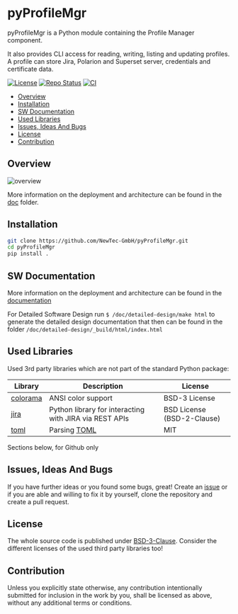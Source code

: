 # pyProfileMgr <!-- omit in toc -->

pyProfileMgr is a Python module containing the Profile Manager component.

It also provides CLI access for reading, writing, listing and updating profiles.
A profile can store Jira, Polarion and Superset server, credentials and certificate data.

[![License](https://img.shields.io/badge/license-bsd-3.svg)](https://choosealicense.com/licenses/bsd-3-clause/) [![Repo Status](https://www.repostatus.org/badges/latest/wip.svg)](https://www.repostatus.org/#wip) [![CI](https://github.com/NewTec-GmbH/pyProfileMgr/actions/workflows/test.yml/badge.svg)](https://github.com/NewTec-GmbH/pyProfileMgr/actions/workflows/test.yml)

- [Overview](#overview)
- [Installation](#installation)
- [SW Documentation](#sw-documentation)
- [Used Libraries](#used-libraries)
- [Issues, Ideas And Bugs](#issues-ideas-and-bugs)
- [License](#license)
- [Contribution](#contribution)

## Overview

![overview](https://www.plantuml.com/plantuml/proxy?cache=no&src=https://raw.githubusercontent.com/NewTec-GmbH/pyProfileMgr/main/doc/uml/overview.puml)

More information on the deployment and architecture can be found in the [doc](./doc/README.md) folder.

## Installation

```bash
git clone https://github.com/NewTec-GmbH/pyProfileMgr.git
cd pyProfileMgr
pip install .
```

## SW Documentation

More information on the deployment and architecture can be found in the [documentation](./doc/README.md)

For Detailed Software Design run `$ /doc/detailed-design/make html` to generate the detailed design documentation that then can be found
in the folder `/doc/detailed-design/_build/html/index.html`

## Used Libraries

Used 3rd party libraries which are not part of the standard Python package:

| Library | Description | License |
| ------- | ----------- | ------- |
| [colorama](https://github.com/tartley/colorama) | ANSI color support | BSD-3 License |
| [jira](https://pypi.org/project/jira/) | Python library for interacting with JIRA via REST APIs | BSD License (BSD-2-Clause) |
| [toml](https://github.com/uiri/toml) | Parsing [TOML](https://en.wikipedia.org/wiki/TOML) | MIT |

Sections below, for Github only

## Issues, Ideas And Bugs

If you have further ideas or you found some bugs, great! Create an [issue](https://github.com/NewTec-GmbH/pyProfileMgr/issues) or if you are able and willing to fix it by yourself, clone the repository and create a pull request.

## License

The whole source code is published under [BSD-3-Clause](https://github.com/NewTec-GmbH/pyProfileMgr/blob/main/LICENSE).
Consider the different licenses of the used third party libraries too!

## Contribution

Unless you explicitly state otherwise, any contribution intentionally submitted for inclusion in the work by you, shall be licensed as above, without any additional terms or conditions.
